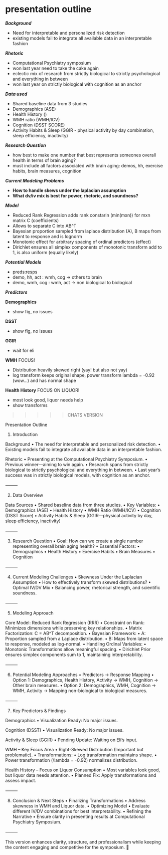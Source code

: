 # presentation outline

***Background*** 
- Need for interpretable and personalized risk detection
- existing models fail to integrate all available data in an interpretable fashion

***Rhetoric***
- Computational Psychiatry symposium
- won last year need to take the cake again
- eclectic mix of research from strictly biological to strictly psychological and everything in between
- won last year on strictly biological with cognition as an anchor

***Data used***
- Shared baseline data from 3 studies
- Demographics (ASE)
- Health History ()
- WMH ratio (WMH/ICV)
- Cognition (DSST SCORE)
- Activity Habits & Sleep (GGIR - physical activity by day combination, sleep efficiency, inactivity)

***Research Question***
- how best to make one number that best represents someones overall health in terms of brain aging?
- must include all factors associated with brain aging: demos, hh, exercise habits, brain measures, cognition

***Current Modeling Problems***
- **How to handle skews under the laplacian assumption**
- **What dv/iv mix is best for power, rhetoric, and soundness?**

***Model***
- Reduced Rank Regression adds rank constarin (min(mxn)) for mxn matrix C (coefficients)
- Allows to separate C into AB^T
- Bayesian proportion sampled from laplace distribution (A), B maps from latent to response and is lognorm
- Monotonic effect for arbitrary spacing of ordinal predictors (effect)
- Dirichlet ensures all simplex components of monotonic transform add to 1, is also uniform (equally likely)

***Potential Models***
- preds:resps
- demo, hh, act : wmh, cog -> others to brain
- demo, wmh, cog : wmh, act -> non biological to biological

***Predictors***

**Demographics**
- show fig, no issues

**DSST**
- show fig, no issues

**GGIR**
- wait for eli

**WMH** FOCUS!
- Distribution heavily skewed right (yay! but also not yay)
- log transform keeps original shape, power transform lambda = -0.92 (wow...) and has normal shape

**Health History** FOCUS ON LIQUOR!
- most look good, liquor needs help
- show transforms




>>>>> CHATS VERSION

Presentation Outline

1. Introduction

Background
	•	The need for interpretable and personalized risk detection.
	•	Existing models fail to integrate all available data in an interpretable fashion.

Rhetoric
	•	Presenting at the Computational Psychiatry Symposium.
	•	Previous winner—aiming to win again.
	•	Research spans from strictly biological to strictly psychological and everything in between.
	•	Last year’s success was in strictly biological models, with cognition as an anchor.

⸻

2. Data Overview

Data Sources
	•	Shared baseline data from three studies.
	•	Key Variables:
	•	Demographics (ASE)
	•	Health History
	•	WMH Ratio (WMH/ICV)
	•	Cognition (DSST Score)
	•	Activity Habits & Sleep (GGIR—physical activity by day, sleep efficiency, inactivity)

⸻

3. Research Question
	•	Goal: How can we create a single number representing overall brain aging health?
	•	Essential Factors:
	•	Demographics
	•	Health History
	•	Exercise Habits
	•	Brain Measures
	•	Cognition

⸻

4. Current Modeling Challenges
	•	Skewness Under the Laplacian Assumption
	•	How to effectively transform skewed distributions?
	•	Optimal IV/DV Mix
	•	Balancing power, rhetorical strength, and scientific soundness.

⸻

5. Modeling Approach

Core Model: Reduced Rank Regression (RRR)
	•	Constraint on Rank: Minimizes dimensions while preserving key relationships.
	•	Matrix Factorization: C = AB^T decomposition.
	•	Bayesian Framework:
	•	A: Proportion sampled from a Laplace distribution.
	•	B: Maps from latent space to response, modeled as log-normal.
	•	Handling Ordinal Variables:
	•	Monotonic Transformations allow meaningful spacing.
	•	Dirichlet Prior ensures simplex components sum to 1, maintaining interpretability.

⸻

6. Potential Modeling Approaches
	•	Predictors → Response Mapping
	•	Option 1: Demographics, Health History, Activity → WMH, Cognition → Other brain measures.
	•	Option 2: Demographics, WMH, Cognition → WMH, Activity → Mapping non-biological to biological measures.

⸻

7. Key Predictors & Findings

Demographics
	•	Visualization Ready: No major issues.

Cognition (DSST)
	•	Visualization Ready: No major issues.

Activity & Sleep (GGIR)
	•	Pending Update: Waiting on Eli’s input.

WMH – Key Focus Area
	•	Right-Skewed Distribution (Important but problematic).
	•	Transformations:
	•	Log transformation maintains shape.
	•	Power transformation (\lambda = -0.92) normalizes distribution.

Health History – Focus on Liquor Consumption
	•	Most variables look good, but liquor data needs attention.
	•	Planned Fix: Apply transformations and assess impact.

⸻

8. Conclusion & Next Steps
	•	Finalizing Transformations
	•	Address skewness in WMH and Liquor data.
	•	Optimizing Model
	•	Evaluate different IV/DV combinations for best interpretability.
	•	Refining the Narrative
	•	Ensure clarity in presenting results at Computational Psychiatry Symposium.

⸻

This version enhances clarity, structure, and professionalism while keeping the content engaging and competitive for the symposium. 🚀
